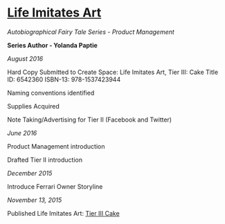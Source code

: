 # [Life Imitates Art](https://www.amazon.com/Life-Imitates-Art-Tier-III-ebook/dp/B017Y3W9PO)

_Autobiographical Fairy Tale Series - Product Management_

**Series Author - Yolanda Paptie**

_August 2016_

Hard Copy Submitted to Create Space:
Life Imitates Art, Tier III: Cake
Title ID: 6542360
ISBN-13: 978-1537423944

Naming conventions identified

Supplies Acquired

Note Taking/Advertising for Tier II (Facebook and Twitter)

_June 2016_

Product Management introduction

Drafted Tier II introduction

_December 2015_

Introduce Ferrari Owner Storyline

_November 13, 2015_

Published Life Imitates Art: [Tier III Cake](https://www.amazon.com/Life-Imitates-Art-Tier-III-ebook/dp/B017Y3W9PO)




